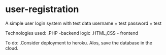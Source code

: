 # user-registration

A simple user login system with test data
  username = test
  password = test
  
 Technologies used:
  .PHP -backend logic
  .HTML,CSS - frontend
  
To do:
  .Consider deployment to heroku. Alos, save the database in the cloud. 
